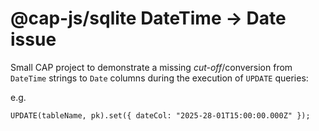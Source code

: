 # @cap-js/sqlite DateTime -> Date issue

Small CAP project to demonstrate a missing _cut-off_/conversion from `DateTime` strings to `Date` columns during the execution of `UPDATE` queries:

e.g.

```cds
UPDATE(tableName, pk).set({ dateCol: "2025-28-01T15:00:00.000Z" });
```
